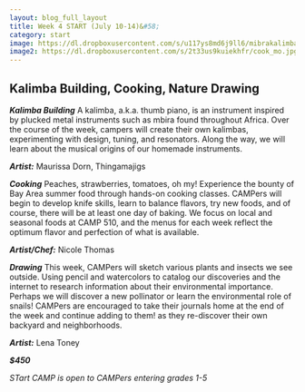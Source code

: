 ```yaml
---
layout: blog_full_layout
title: Week 4 START (July 10-14)&#58; 
category: start
image: https://dl.dropboxusercontent.com/s/u117ys8md6j9ll6/mibrakalimba.jpg?dl=0
image2: https://dl.dropboxusercontent.com/s/2t33us9kuiekhfr/cook_mo.jpg?dl=0
---
```


## Kalimba Building, Cooking, Nature Drawing


**_Kalimba Building_**
A kalimba, a.k.a. thumb piano, is an instrument inspired by plucked metal instruments such as mbira found throughout Africa. Over the course of the week, campers will create their own kalimbas, experimenting with design, tuning, and resonators. Along the way, we will learn about the musical origins of our homemade instruments.

**_Artist:_** Maurissa Dorn, Thingamajigs



**_Cooking_**
Peaches, strawberries, tomatoes, oh my! Experience the bounty of Bay Area summer food through hands-on cooking classes. CAMPers will begin to develop knife skills, learn to balance flavors, try new foods, and of course, there will be at least one day of baking. We focus on local and seasonal foods at CAMP 510, and the menus for each week reflect the optimum flavor and perfection of what is available. 


**_Artist/Chef:_** Nicole Thomas 


**_Drawing_**
This week, CAMPers will sketch various plants and insects we see outside. Using pencil and watercolors to catalog our discoveries and the internet to research information about their environmental importance. Perhaps we will discover a new pollinator or learn the environmental role of snails! CAMPers are encouraged to take their journals home at the end of the week and continue adding to them! as they re-discover their own backyard and neighborhoods.


**_Artist:_** Lena Toney

**_$450_**

*STart CAMP is open to CAMPers entering grades 1-5*
